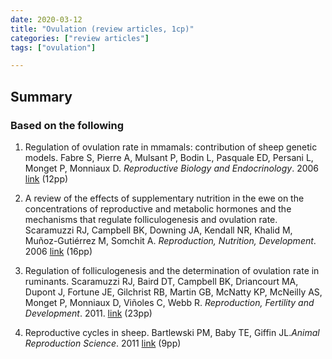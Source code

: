 ```yaml
---
date: 2020-03-12
title: "Ovulation (review articles, 1cp)"
categories: ["review articles"]
tags: ["ovulation"]

---
```

## Summary

### Based on the following 
1. Regulation of ovulation rate in mmamals: contribution of sheep genetic models. Fabre S, Pierre A, Mulsant P, Bodin L, Pasquale ED, Persani L, Monget P, Monniaux D. *Reproductive Biology and Endocrinology*. 2006 [link](https://rbej.biomedcentral.com/articles/10.1186/1477-7827-4-20) (12pp)

2. A review of the effects of supplementary nutrition in the ewe on the concentrations of reproductive and metabolic hormones and the mechanisms that regulate folliculogenesis and ovulation rate. Scaramuzzi RJ, Campbell BK, Downing JA, Kendall NR, Khalid M, Muñoz-Gutiérrez M, Somchit A. *Reproduction, Nutrition, Development*. 2006 [link](https://rnd.edpsciences.org/articles/rnd/abs/2006/05/r6402/r6402.html) (16pp)

3. Regulation of folliculogenesis and the determination of ovulation rate in ruminants. Scaramuzzi RJ, Baird DT, Campbell BK, Driancourt MA, Dupont J, Fortune JE, Gilchrist RB, Martin GB, McNatty KP, McNeilly AS, Monget P, Monniaux D, Viñoles C, Webb R. *Reproduction, Fertility and Development*. 2011. [link](https://www.publish.csiro.au/RD/RD09161) (23pp)


4. Reproductive cycles in sheep. Bartlewski PM, Baby TE, Giffin JL.*Animal Reproduction Science*. 2011 [link](https://www.sciencedirect.com/science/article/abs/pii/S0378432011000649?via%3Dihub) (9pp)